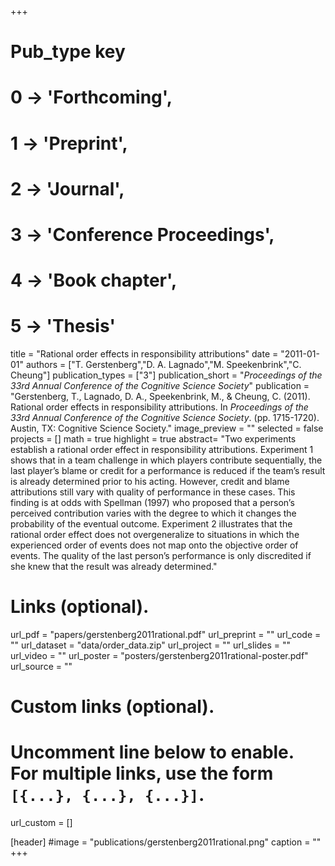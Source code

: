 +++
# Pub_type key
# 0 -> 'Forthcoming',
# 1 -> 'Preprint',
# 2 -> 'Journal',
# 3 -> 'Conference Proceedings',
# 4 -> 'Book chapter',
# 5 -> 'Thesis'

title = "Rational order effects in responsibility attributions"
date = "2011-01-01"
authors = ["T. Gerstenberg","D. A. Lagnado","M. Speekenbrink","C. Cheung"]
publication_types = ["3"]
publication_short = "_Proceedings of the 33rd Annual Conference of the Cognitive Science Society_"
publication = "Gerstenberg, T., Lagnado, D. A., Speekenbrink, M., & Cheung, C. (2011). Rational order effects in responsibility attributions. In _Proceedings of the 33rd Annual Conference of the Cognitive Science Society_. (pp. 1715-1720). Austin, TX: Cognitive Science Society."
image_preview = ""
selected = false
projects = []
math = true
highlight = true
abstract= "Two experiments establish a rational order effect in responsibility attributions. Experiment 1 shows that in a team challenge in which players contribute sequentially, the last player’s blame or credit for a performance is reduced if the team’s result is already determined prior to his acting. However, credit and blame attributions still vary with quality of performance in these cases. This finding is at odds with Spellman (1997) who proposed that a person’s perceived contribution varies with the degree to which it changes the probability of the eventual outcome. Experiment 2 illustrates that the rational order effect does not overgeneralize to situations in which the experienced order of events does not map onto the objective order of events. The quality of the last person’s performance is only discredited if she knew that the result was already determined."

# Links (optional).
url_pdf = "papers/gerstenberg2011rational.pdf"
url_preprint = ""
url_code = ""
url_dataset = "data/order_data.zip"
url_project = ""
url_slides = ""
url_video = ""
url_poster = "posters/gerstenberg2011rational-poster.pdf"
url_source = ""

# Custom links (optional).
#   Uncomment line below to enable. For multiple links, use the form `[{...}, {...}, {...}]`.
url_custom = []

[header]
#image = "publications/gerstenberg2011rational.png"
caption = ""
+++

